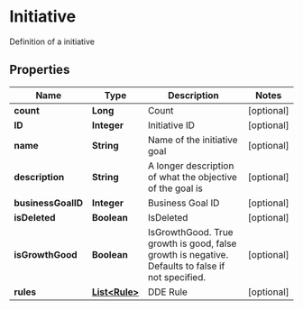 

# Initiative

Definition of a initiative

## Properties

| Name | Type | Description | Notes |
|------------ | ------------- | ------------- | -------------|
|**count** | **Long** | Count |  [optional] |
|**ID** | **Integer** | Initiative ID |  [optional] |
|**name** | **String** | Name of the initiative goal |  [optional] |
|**description** | **String** | A longer description of what the objective of the goal is |  [optional] |
|**businessGoalID** | **Integer** | Business Goal ID |  [optional] |
|**isDeleted** | **Boolean** | IsDeleted |  [optional] |
|**isGrowthGood** | **Boolean** | IsGrowthGood. True growth is good, false growth is negative. Defaults to false if not specified. |  [optional] |
|**rules** | [**List&lt;Rule&gt;**](Rule.md) | DDE Rule |  [optional] |



